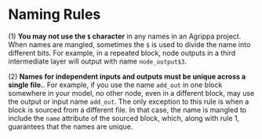 # Naming Rules

(1) **You may not use the `$` character** in any names in an Agrippa project. When names are mangled, sometimes the `$` is used to divide the name into different bits. For example, in a repeated block, node outputs in a third intermediate layer will output with name `node_output$3`.

(2) **Names for independent inputs and outputs must be unique across a single file.**. For example, if you use the name `add_out` in one block somewhere in your model, no other node, even in a different block, may use the output or input name `add_out`. The only exception to this rule is when a block is sourced from a different file. In that case, the name is mangled to include the `name` attribute of the sourced block, which, along with rule 1, guarantees that the names are unique.

